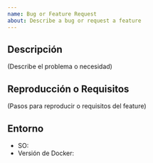 ```yaml
---
name: Bug or Feature Request
about: Describe a bug or request a feature
---
```


## Descripción

(Describe el problema o necesidad)

## Reproducción o Requisitos

(Pasos para reproducir o requisitos del feature)

## Entorno

- SO:
- Versión de Docker:
